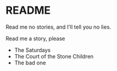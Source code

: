 # README #

Read me no stories, and I'll tell you no lies.

Read me a story, please
- The Saturdays
- The Court of the Stone Children
- The bad one
